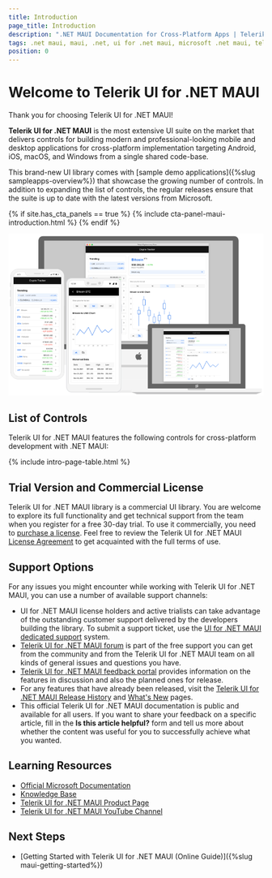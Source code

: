 ```yaml
---
title: Introduction
page_title: Introduction
description: ".NET MAUI Documentation for Cross-Platform Apps | Telerik UI for .NET MAUI"
tags: .net maui, maui, .net, ui for .net maui, microsoft .net maui, telerik ui for .net maui
position: 0
---
```


# Welcome to Telerik UI for .NET MAUI

Thank you for choosing Telerik UI for .NET MAUI!

**Telerik UI for .NET MAUI** is the most extensive UI suite on the market that delivers controls for building modern and professional-looking mobile and desktop applications for cross-platform implementation targeting Android, iOS, macOS, and Windows from a single shared code-base.

This brand-new UI library comes with [sample demo applications]({%slug sampleapps-overview%}) that showcase the growing number of controls. In addition to expanding the list of controls, the regular releases ensure that the suite is up to date with the latest versions from Microsoft.

{% if site.has_cta_panels == true %}
{% include cta-panel-maui-introduction.html %}
{% endif %}

![Telerik UI for .NET MAUI](front-image.png)

## List of Controls

Telerik UI for .NET MAUI features the following controls for cross-platform development with .NET MAUI:

{% include intro-page-table.html  %}

## Trial Version and Commercial License

Telerik UI for .NET MAUI library is a commercial UI library. You are welcome to explore its full functionality and get technical support from the team when you register for a free 30-day trial. To use it commercially, you need to [purchase a license](https://www.telerik.com/purchase/maui-ui). Feel free to review the Telerik UI for .NET MAUI [License Agreement](https://www.telerik.com/purchase/license-agreement/maui-ui) to get acquainted with the full terms of use.

## Support Options

For any issues you might encounter while working with Telerik UI for .NET MAUI, you can use a number of available support channels:

* UI for .NET MAUI license holders and active trialists can take advantage of the outstanding customer support delivered by the developers building the library. To submit a support ticket, use the [UI for .NET MAUI dedicated support](https://www.telerik.com/account/support-tickets) system.
* [Telerik UI for .NET MAUI forum](https://www.telerik.com/forums/maui) is part of the free support you can get from the community and from the Telerik UI for .NET MAUI team on all kinds of general issues and questions you have.
* [Telerik UI for .NET MAUI feedback portal](https://feedback.telerik.com/maui) provides information on the features in discussion and also the planned ones for release.
* For any features that have already been released, visit the [Telerik UI for .NET MAUI Release History](https://www.telerik.com/support/whats-new/maui-ui/release-history) and [What's New](https://www.telerik.com/support/whats-new/maui-ui) pages.
* This official Telerik UI for .NET MAUI documentation is public and available for all users. If you want to share your feedback on a specific article, fill in the **Is this article helpful?** form and tell us more about whether the content was useful for you to successfully achieve what you wanted.

## Learning Resources

* [Official Microsoft Documentation](https://docs.microsoft.com/en-us/dotnet/maui)
* [Knowledge Base](https://docs.telerik.com/devtools/maui/knowledge-base)
* [Telerik UI for .NET MAUI Product Page](https://www.telerik.com/maui-ui)
* [Telerik UI for .NET MAUI YouTube Channel](https://www.youtube.com/playlist?list=PLvmaC-XMqeBZnCAEuEcW9LsUnfQm65B1N)

## Next Steps

* [Getting Started with Telerik UI for .NET MAUI (Online Guide)]({%slug maui-getting-started%})
